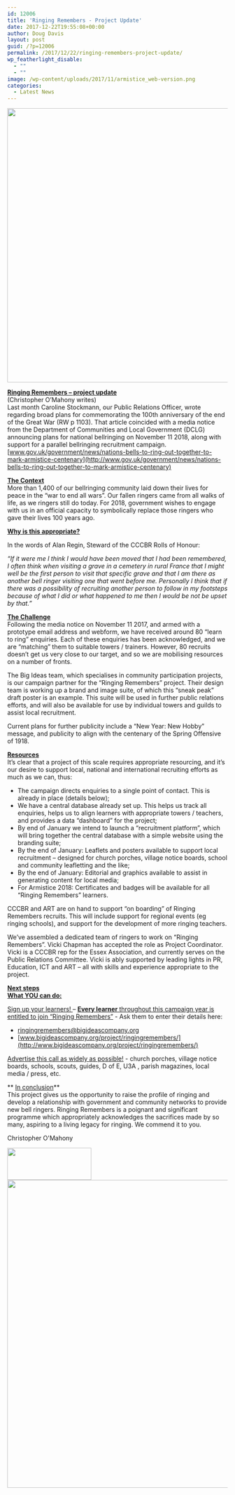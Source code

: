 ```yaml
---
id: 12006
title: 'Ringing Remembers - Project Update'
date: 2017-12-22T19:55:08+00:00
author: Doug Davis
layout: post
guid: /?p=12006
permalink: /2017/12/22/ringing-remembers-project-update/
wp_featherlight_disable:
  - ""
  - ""
image: /wp-content/uploads/2017/11/armistice_web-version.png
categories:
  - Latest News
---
```

<img loading="lazy" class="aligncenter size-full wp-image-12011" src="https://cccbr.org.uk/wp-content/uploads/2017/12/RR-newsletterimage-v1.jpg" alt="" width="1458" height="625" srcset="https://cccbr.org.uk/wp-content/uploads/2017/12/RR-newsletterimage-v1.jpg 1458w, https://cccbr.org.uk/wp-content/uploads/2017/12/RR-newsletterimage-v1-300x129.jpg 300w, https://cccbr.org.uk/wp-content/uploads/2017/12/RR-newsletterimage-v1-768x329.jpg 768w, https://cccbr.org.uk/wp-content/uploads/2017/12/RR-newsletterimage-v1-1024x439.jpg 1024w, https://cccbr.org.uk/wp-content/uploads/2017/12/RR-newsletterimage-v1-600x257.jpg 600w" sizes="(max-width: 1458px) 100vw, 1458px" />

<span style="text-decoration: underline;"><strong>Ringing Remembers – project update</strong></span>  
(Christopher O’Mahony writes)  
Last month Caroline Stockmann, our Public Relations Officer, wrote regarding broad plans for commemorating the 100th anniversary of the end of the Great War (RW p 1103). That article coincided with a media notice from the Department of Communities and Local Government (DCLG) announcing plans for national bellringing on November 11 2018, along with support for a parallel bellringing recruitment campaign.  
[www.gov.uk/government/news/nations-bells-to-ring-out-together-to-mark-armistice-centenary](http://www.gov.uk/government/news/nations-bells-to-ring-out-together-to-mark-armistice-centenary)

**<u>The Context</u>**  
More than 1,400 of our bellringing community laid down their lives for peace in the “war to end all wars”. Our fallen ringers came from all walks of life, as we ringers still do today. For 2018, government wishes to engage with us in an official capacity to symbolically replace those ringers who gave their lives 100 years ago.

**<u>Why is this appropriate?</u>**

In the words of Alan Regin, Steward of the CCCBR Rolls of Honour:

_“If it were me I think I would have been moved that I had been remembered, I often think when visiting a grave in a cemetery in rural France that I might well be the first person to visit that specific grave and that I am there as another bell ringer visiting one that went before me. Personally I think that if there was a possibility of recruiting another person to follow in my footsteps because of what I did or what happened to me then I would be not be upset by that.”_

**<u>The Challenge</u>**  
Following the media notice on November 11 2017, and armed with a prototype email address and webform, we have received around 80 “learn to ring” enquiries. Each of these enquiries has been acknowledged, and we are “matching” them to suitable towers / trainers. However, 80 recruits doesn’t get us very close to our target, and so we are mobilising resources on a number of fronts.

The Big Ideas team, which specialises in community participation projects, is our campaign partner for the “Ringing Remembers” project. Their design team is working up a brand and image suite, of which this “sneak peak” draft poster is an example. This suite will be used in further public relations efforts, and will also be available for use by individual towers and guilds to assist local recruitment.

Current plans for further publicity include a “New Year: New Hobby” message, and publicity to align with the centenary of the Spring Offensive of 1918.

**<u>Resources</u>**  
It’s clear that a project of this scale requires appropriate resourcing, and it’s our desire to support local, national and international recruiting efforts as much as we can, thus:

  * The campaign directs enquiries to a single point of contact. This is already in place (details below);
  * We have a central database already set up. This helps us track all enquiries, helps us to align learners with appropriate towers / teachers, and provides a data “dashboard” for the project;
  * By end of January we intend to launch a “recruitment platform”, which will bring together the central database with a simple website using the branding suite;
  * By the end of January: Leaflets and posters available to support local recruitment – designed for church porches, village notice boards, school and community leafletting and the like;
  * By the end of January: Editorial and graphics available to assist in generating content for local media;
  * For Armistice 2018: Certificates and badges will be available for all “Ringing Remembers” learners.

CCCBR and ART are on hand to support “on boarding” of Ringing Remembers recruits. This will include support for regional events (eg ringing schools), and support for the development of more ringing teachers.

We’ve assembled a dedicated team of ringers to work on “Ringing Remembers”. Vicki Chapman has accepted the role as Project Coordinator. Vicki is a CCCBR rep for the Essex Association, and currently serves on the Public Relations Committee. Vicki is ably supported by leading lights in PR, Education, ICT and ART – all with skills and experience appropriate to the project.

**<u>Next steps<br /> What YOU can do:</u>**

<u>Sign up your learners! </u>– <u><b>Every learner</b> throughout this campaign year is entitled to join “Ringing Remembers”</u> - Ask them to enter their details here:

  * <ringingremembers@bigideascompany.org>
  * [www.bigideascompany.org/project/ringingremembers/](http://www.bigideascompany.org/project/ringingremembers/)

<u>Advertise this call as widely as possible!</u> - church porches, village notice boards, schools, scouts, guides, D of E, U3A , parish magazines, local media / press, etc.

** <u>In conclusion</u>**  
This project gives us the opportunity to raise the profile of ringing and develop a relationship with government and community networks to provide new bell ringers. Ringing Remembers is a poignant and significant programme which appropriately acknowledges the sacrifices made by so many, aspiring to a living legacy for ringing. We commend it to you.

Christopher O&apos;Mahony

<img loading="lazy" class="size-full wp-image-11843 alignleft" src="https://cccbr.org.uk/wp-content/uploads/2017/12/IMG_0196-e1512246285862.jpg" alt="" width="192" height="73" /> 

<img loading="lazy" class="aligncenter size-full wp-image-11652" src="https://cccbr.org.uk/wp-content/uploads/2017/11/RFP-v27.png" alt="" width="2600" height="702" srcset="https://cccbr.org.uk/wp-content/uploads/2017/11/RFP-v27.png 2600w, https://cccbr.org.uk/wp-content/uploads/2017/11/RFP-v27-300x81.png 300w, https://cccbr.org.uk/wp-content/uploads/2017/11/RFP-v27-768x207.png 768w, https://cccbr.org.uk/wp-content/uploads/2017/11/RFP-v27-1024x276.png 1024w, https://cccbr.org.uk/wp-content/uploads/2017/11/RFP-v27-600x162.png 600w" sizes="(max-width: 2600px) 100vw, 2600px" />

